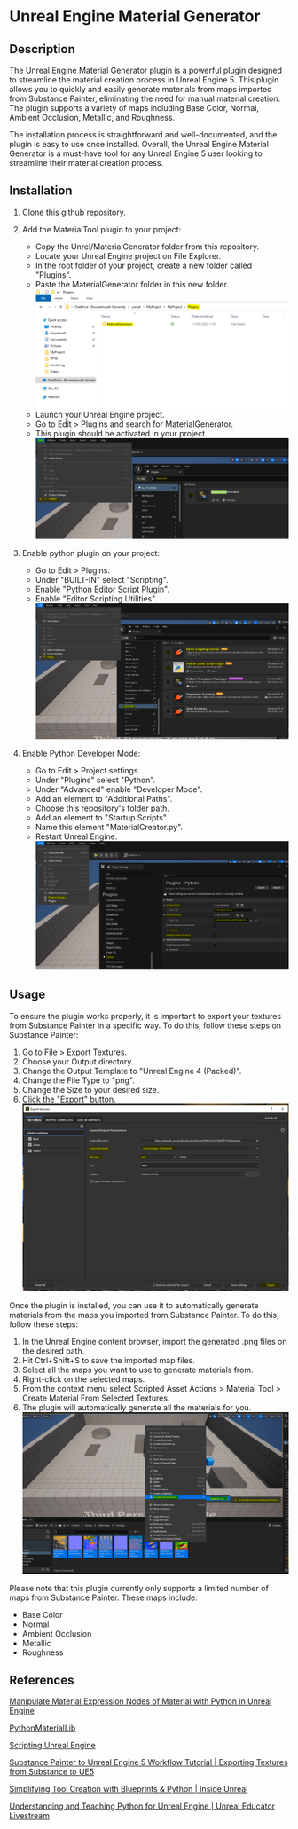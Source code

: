 # Unreal Engine Material Generator

## Description

The Unreal Engine Material Generator plugin is a powerful plugin designed to streamline the material creation process in Unreal Engine 5. This plugin allows you to quickly and easily generate materials from maps imported from Substance Painter, eliminating the need for manual material creation. The plugin supports a variety of maps including Base Color, Normal, Ambient Occlusion, Metallic, and Roughness.

The installation process is straightforward and well-documented, and the plugin is easy to use once installed. Overall, the Unreal Engine Material Generator is a must-have tool for any Unreal Engine 5 user looking to streamline their material creation process.

## Installation

1. Clone this github repository.

2. Add the MaterialTool plugin to your project:
    - Copy the Unrel/MaterialGenerator folder from this repository.
    - Locate your Unreal Engine project on File Explorer.
    - In the root folder of your project, create a new folder called "Plugins".
    - Paste the MaterialGenerator folder in this new folder.
    ![My Image1](Images/Img1.PNG)
    - Launch your Unreal Engine project.
    - Go to Edit > Plugins and search for MaterialGenerator. 
    - This plugin should be activated in your project.
    ![My Image2](Images/Img2.PNG)

3. Enable python plugin on your project: 
    - Go to Edit > Plugins.
    - Under "BUILT-IN" select "Scripting".
    - Enable "Python Editor Script Plugin".
    - Enable "Editor Scripting Utilities".
    ![My Image3](Images/Img3.PNG)

4. Enable Python Developer Mode:
    - Go to Edit > Project settings.
    - Under "Plugins" select "Python".
    - Under "Advanced" enable "Developer Mode".
    - Add an element to "Additional Paths".
    - Choose this repository's folder path.
    - Add an element to "Startup Scripts".
    - Name this element "MaterialCreator.py".
    - Restart Unreal Engine.
    ![My Image4](Images/Img4.PNG)

## Usage

To ensure the plugin works properly, it is important to export your textures from Substance Painter in a specific way. To do this, follow these steps on Substance Painter:

1. Go to File > Export Textures.
2. Choose your Output directory.
3. Change the Output Template to "Unreal Engine 4 (Packed)".
4. Change the File Type to "png".
5. Change the Size to your desired size.
6. Click the "Export" button.
![My Image5](Images/Img5.PNG)

Once the plugin is installed, you can use it to automatically generate materials from the maps you imported from Substance Painter. To do this, follow these steps:

1. In the Unreal Engine content browser, import the generated .png files on the desired path.
2. Hit Ctrl+Shift+S to save the imported map files.
3. Select all the maps you want to use to generate materials from.
4. Right-click on the selected maps.
5. From the context menu select Scripted Asset Actions > Material Tool > Create Material From Selected Textures.
6. The plugin will automatically generate all the materials for you.
![My Image6](Images/Img6.PNG)

Please note that this plugin currently only supports a limited number of maps from Substance Painter. These maps include:

- Base Color
- Normal
- Ambient Occlusion
- Metallic
- Roughness

## References

[Manipulate Material Expression Nodes of Material with Python in Unreal Engine](https://www.tacolor.xyz/Howto/Manipulate_Material_Expression_Nodes_Of_Material_With_Python_In_UE.html)

[PythonMaterialLib](https://www.tacolor.xyz/pages/PythonEditorLib/PythonMaterialLib.html#get_material_expression_input_names)

[Scripting Unreal Engine](https://vitez.me/scripting-unreal)

[Substance Painter to Unreal Engine 5 Workflow Tutorial | Exporting Textures from Substance to UE5](https://youtu.be/vxVd0Zk8ECg)

[Simplifying Tool Creation with Blueprints & Python | Inside Unreal](https://www.youtube.com/live/mwc4NsB70lo?feature=share)

[Understanding and Teaching Python for Unreal Engine | Unreal Educator Livestream](https://youtu.be/D-mDLwNawVU)
